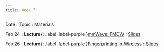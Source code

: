```yaml
---
title: Week 7
---
```


Date
: Topic
  : Materials

Feb 24
: **Lecture**{: .label .label-purple }[mmWave: FMCW](#)
  : [Slides](#)

Feb 26
: **Lecture**{: .label .label-purple }[Fingerprinting in Wireless](#)
  : [Slides](#)
